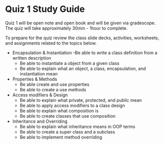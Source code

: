 # Quiz 1 Study Guide
Quiz 1 will be open note and open book and will be given via gradescope. The quiz will take approximately 30min - 1hour to complete. 

To prepare for the quiz review the class slide decks, activities, worksheets, and assignments related to the topics below. 

- Encapsulation & Instantiation
    -Be able to write a class definition from a written description
    - Be able to instantiate a object from a given class
    - Be able to explain what an object, a class, encapsulation, and instantiation mean
- Properties & Methods
    - Be able create and use properties
    - Be able to create a use methods
- Access modifiers & Design
    - Be able to explain what private, protected, and public mean
    - Be able to apply access modifiers to a class design
    - Be able to explain what composition is
    - Be able to create classes that use composition
- Inheritance and Overriding
    - Be able to explain what inheritance means in OOP terms
    - Be able to create a super class and a subclass
    - Be able to implement method overriding


